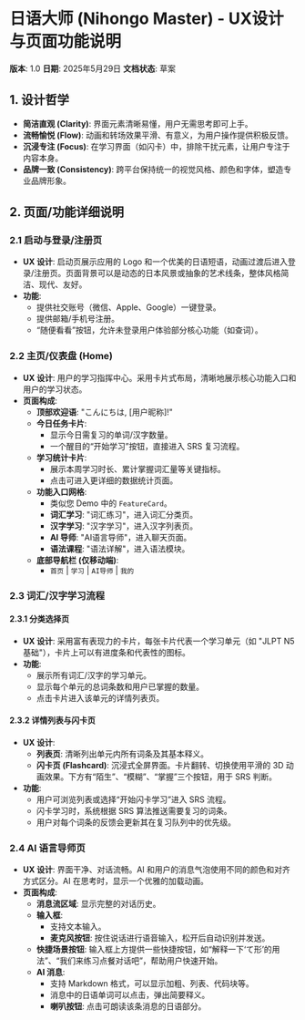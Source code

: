 # 日语大师 (Nihongo Master) - UX设计与页面功能说明

**版本**: 1.0
**日期**: 2025年5月29日
**文档状态**: 草案

## 1. 设计哲学

- **简洁直观 (Clarity)**: 界面元素清晰易懂，用户无需思考即可上手。
- **流畅愉悦 (Flow)**: 动画和转场效果平滑、有意义，为用户操作提供积极反馈。
- **沉浸专注 (Focus)**: 在学习界面（如闪卡）中，排除干扰元素，让用户专注于内容本身。
- **品牌一致 (Consistency)**: 跨平台保持统一的视觉风格、颜色和字体，塑造专业品牌形象。

## 2. 页面/功能详细说明

### 2.1 启动与登录/注册页

- **UX 设计**: 启动页展示应用的 Logo 和一个优美的日语短语，动画过渡后进入登录/注册页。页面背景可以是动态的日本风景或抽象的艺术线条，整体风格简洁、现代、友好。
- **功能**:
    - 提供社交账号（微信、Apple、Google）一键登录。
    - 提供邮箱/手机号注册。
    - “随便看看”按钮，允许未登录用户体验部分核心功能（如查词）。

### 2.2 主页/仪表盘 (Home)

- **UX 设计**: 用户的学习指挥中心。采用卡片式布局，清晰地展示核心功能入口和用户的学习状态。
- **页面构成**:
    - **顶部欢迎语**: "こんにちは, [用户昵称]!"
    - **今日任务卡片**:
        - 显示今日需复习的单词/汉字数量。
        - 一个醒目的“开始学习”按钮，直接进入 SRS 复习流程。
    - **学习统计卡片**:
        - 展示本周学习时长、累计掌握词汇量等关键指标。
        - 点击可进入更详细的数据统计页面。
    - **功能入口网格**:
        - 类似您 Demo 中的 `FeatureCard`。
        - **词汇学习**: "词汇练习"，进入词汇分类页。
        - **汉字学习**: "汉字学习"，进入汉字列表页。
        - **AI 导师**: "AI语言导师"，进入聊天页面。
        - **语法课程**: "语法详解"，进入语法模块。
    - **底部导航栏 (仅移动端)**:
        - `首页` | `学习` | `AI导师` | `我的`

### 2.3 词汇/汉字学习流程

#### 2.3.1 分类选择页

- **UX 设计**: 采用富有表现力的卡片，每张卡片代表一个学习单元（如 "JLPT N5基础"），卡片上可以有进度条和代表性的图标。
- **功能**:
    - 展示所有词汇/汉字的学习单元。
    - 显示每个单元的总词条数和用户已掌握的数量。
    - 点击卡片进入该单元的详情列表页。

#### 2.3.2 详情列表与闪卡页

- **UX 设计**:
    - **列表页**: 清晰列出单元内所有词条及其基本释义。
    - **闪卡页 (Flashcard)**: 沉浸式全屏界面。卡片翻转、切换使用平滑的 3D 动画效果。下方有“陌生”、“模糊”、“掌握”三个按钮，用于 SRS 判断。
- **功能**:
    - 用户可浏览列表或选择“开始闪卡学习”进入 SRS 流程。
    - 闪卡学习时，系统根据 SRS 算法推送需要复习的词条。
    - 用户对每个词条的反馈会更新其在复习队列中的优先级。

### 2.4 AI 语言导师页

- **UX 设计**: 界面干净、对话流畅。AI 和用户的消息气泡使用不同的颜色和对齐方式区分。AI 在思考时，显示一个优雅的加载动画。
- **页面构成**:
    - **消息流区域**: 显示完整的对话历史。
    - **输入框**:
        - 支持文本输入。
        - **麦克风按钮**: 按住说话进行语音输入，松开后自动识别并发送。
    - **快捷场景按钮**: 输入框上方提供一些快捷按钮，如“解释一下‘て形’的用法”、“我们来练习点餐对话吧”，帮助用户快速开始。
    - **AI 消息**:
        - 支持 Markdown 格式，可以显示加粗、列表、代码块等。
        - 消息中的日语单词可以点击，弹出简要释义。
        - **喇叭按钮**: 点击可朗读该条消息的日语部分。